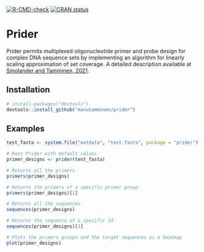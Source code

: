   <!-- badges: start -->
  [![R-CMD-check](https://github.com/manutamminen/prider/workflows/R-CMD-check/badge.svg)](https://github.com/manutamminen/prider/actions)
  [![CRAN status](https://www.r-pkg.org/badges/version/prider)](https://CRAN.R-project.org/package=prider)
  <!-- badges: end -->

# Prider

Prider permits multiplexed oligonucleotide primer and probe design for 
complex DNA sequence sets by implementing an algorithm for linearly 
scaling approximation of set coverage. A detailed description available at
[Smolander and Tamminen, 2021](https://www.biorxiv.org/content/10.1101/2021.09.06.459073v1).

## Installation

```R
# install.packages("devtools")
devtools::install_github("manutamminen/prider")

```

## Examples

```R
test_fasta <- system.file("extdata", "test.fasta", package = "prider")

# Runs Prider with default values
primer_designs <- prider(test_fasta)

# Returns all the primers
primers(primer_designs)

# Returns the primers of a specific primer group
primers(primer_designs)[1]

# Returns all the sequences
sequences(primer_designs)

# Returns the sequence of a specific Id
sequences(primer_designs)[1]

# Plots the primers groups and the target sequences as a heatmap
plot(primer_designs)

```
